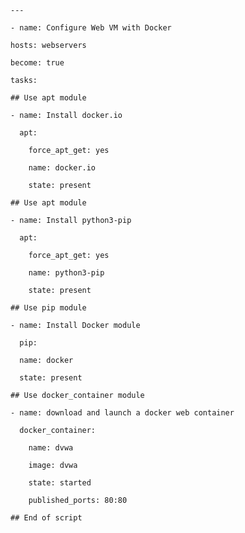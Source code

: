 `---`

`- name: Configure Web VM with Docker`

    hosts: webservers

    become: true

    tasks:
  
`## Use apt module`

    - name: Install docker.io

      apt:

        force_apt_get: yes

        name: docker.io

        state: present

`## Use apt module`

    - name: Install python3-pip

      apt:

        force_apt_get: yes

        name: python3-pip

        state: present

`## Use pip module`

    - name: Install Docker module

      pip:

      name: docker

      state: present

`## Use docker_container module`

    - name: download and launch a docker web container

      docker_container:

        name: dvwa

        image: dvwa

        state: started

        published_ports: 80:80


  `## End of script`